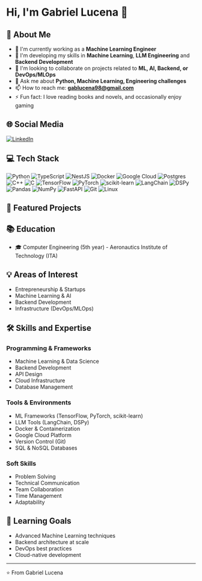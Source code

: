 # Hi, I'm Gabriel Lucena 👋

## 💫 About Me
- 🔭 I'm currently working as a **Machine Learning Engineer**
- 🌱 I'm developing my skills in **Machine Learning**, **LLM Engineering** and **Backend Development**
- 👯 I'm looking to collaborate on projects related to **ML, AI, Backend, or DevOps/MLOps**
- 💬 Ask me about **Python, Machine Learning, Engineering challenges**
- 📫 How to reach me: **gablucena98@gmail.com**
- ⚡ Fun fact: I love reading books and novels, and occasionally enjoy gaming

## 🌐 Social Media
[![LinkedIn](https://img.shields.io/badge/LinkedIn-%230077B5.svg?logo=linkedin&logoColor=white)](https://www.linkedin.com/in/gabriel-lucena-nb/)

## 💻 Tech Stack
![Python](https://img.shields.io/badge/python-3670A0?style=for-the-badge&logo=python&logoColor=ffdd54)
![TypeScript](https://img.shields.io/badge/typescript-%23007ACC.svg?style=for-the-badge&logo=typescript&logoColor=white)
![NestJS](https://img.shields.io/badge/nestjs-%23E0234E.svg?style=for-the-badge&logo=nestjs&logoColor=white)
![Docker](https://img.shields.io/badge/docker-%230db7ed.svg?style=for-the-badge&logo=docker&logoColor=white)
![Google Cloud](https://img.shields.io/badge/GoogleCloud-%234285F4.svg?style=for-the-badge&logo=google-cloud&logoColor=white)
![Postgres](https://img.shields.io/badge/postgres-%23316192.svg?style=for-the-badge&logo=postgresql&logoColor=white)
![C++](https://img.shields.io/badge/c++-%2300599C.svg?style=for-the-badge&logo=c%2B%2B&logoColor=white)
![C](https://img.shields.io/badge/c-%2300599C.svg?style=for-the-badge&logo=c&logoColor=white)
![TensorFlow](https://img.shields.io/badge/TensorFlow-%23FF6F00.svg?style=for-the-badge&logo=TensorFlow&logoColor=white)
![PyTorch](https://img.shields.io/badge/PyTorch-%23EE4C2C.svg?style=for-the-badge&logo=PyTorch&logoColor=white)
![scikit-learn](https://img.shields.io/badge/scikit--learn-%23F7931E.svg?style=for-the-badge&logo=scikit-learn&logoColor=white)
![LangChain](https://img.shields.io/badge/LangChain-%232C8EBB.svg?style=for-the-badge&logo=LangChain&logoColor=white)
![DSPy](https://img.shields.io/badge/DSPy-%23F24E1E.svg?style=for-the-badge&logo=data:image/svg+xml;base64,PHN2ZyB4bWxucz0iaHR0cDovL3d3dy53My5vcmcvMjAwMC9zdmciIHZpZXdCb3g9IjAgMCAyNCAyNCI+PC9zdmc+)
![Pandas](https://img.shields.io/badge/pandas-%23150458.svg?style=for-the-badge&logo=pandas&logoColor=white)
![NumPy](https://img.shields.io/badge/numpy-%23013243.svg?style=for-the-badge&logo=numpy&logoColor=white)
![FastAPI](https://img.shields.io/badge/FastAPI-005571?style=for-the-badge&logo=fastapi)
![Git](https://img.shields.io/badge/git-%23F05033.svg?style=for-the-badge&logo=git&logoColor=white)
![Linux](https://img.shields.io/badge/Linux-FCC624?style=for-the-badge&logo=linux&logoColor=black)

## 🚀 Featured Projects
<!-- Will be filled over time -->

## 📚 Education
- 🎓 Computer Engineering (5th year) - Aeronautics Institute of Technology (ITA)

## 💡 Areas of Interest
- Entrepreneurship & Startups
- Machine Learning & AI
- Backend Development
- Infrastructure (DevOps/MLOps)

## 🛠️ Skills and Expertise

### Programming & Frameworks
- Machine Learning & Data Science
- Backend Development
- API Design
- Cloud Infrastructure
- Database Management

### Tools & Environments
- ML Frameworks (TensorFlow, PyTorch, scikit-learn)
- LLM Tools (LangChain, DSPy)
- Docker & Containerization
- Google Cloud Platform
- Version Control (Git)
- SQL & NoSQL Databases

### Soft Skills
- Problem Solving
- Technical Communication
- Team Collaboration
- Time Management
- Adaptability

## 🌱 Learning Goals
- Advanced Machine Learning techniques
- Backend architecture at scale
- DevOps best practices
- Cloud-native development
---
⭐️ From Gabriel Lucena
